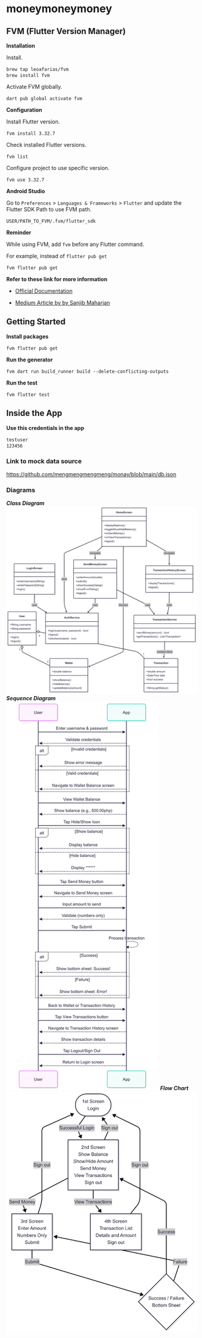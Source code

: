 # moneymoneymoney

## FVM (Flutter Version Manager)

**Installation**

Install.

```
brew tap leoafarias/fvm
brew install fvm
```

Activate FVM globally.

```
dart pub global activate fvm
```

**Configuration**

Install Flutter version.

```
fvm install 3.32.7
```

Check installed Flutter versions.

```
fvm list
```

Configure project to use specific version.

```
fvm use 3.32.7
```

**Android Studio**

Go to `Preferences` > `Languages & Frameworks` > `Flutter`
and update the Flutter SDK Path to use FVM path.

```
USER/PATH_TO_FVM/.fvm/flutter_sdk
```

**Reminder**

While using FVM, add `fvm` before any Flutter command.

For example, instead of `flutter pub get`

```
fvm flutter pub get
```

**Refer to these link for more information**

- [Official Documentation](https://fvm.app/docs/getting_started/overview)

- [Medium Article by by Sanjib Maharjan](https://cshanjib.medium.com/setting-up-fvm-flutter-version-management-properly-ab45ade0dd55)


## Getting Started

**Install packages**

```
fvm flutter pub get
```

**Run the generator**

```
fvm dart run build_runner build --delete-conflicting-outputs
```

**Run the test**

```
fvm flutter test
```

## Inside the App
**Use this credentials in the app**
```
testuser
123456
```
### Link to mock data source
https://github.com/mengmengmengmeng/monay/blob/main/db.json

### Diagrams
***Class Diagram***
![plot](diagrams/class_diagram.png)
***Sequence Diagram***
![plot](diagrams/sequence_diagram.png)
***Flow Chart***
![plot](diagrams/flow_chart.png)